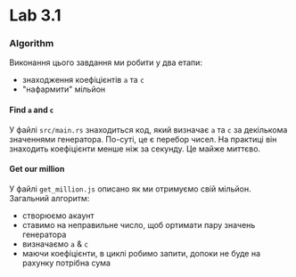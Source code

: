 # Lab 3.1

### Algorithm

Виконання цього завдання ми робити у два етапи:

* знаходження коефіцієнтів `a` та `c`
* "нафармити" мільйон

#### Find `a` and `c`

У файлі `src/main.rs` знаходиться код, який визначає `a` та `c` за декількома значеннями генератора. По-суті, це є перебор чисел. На практиці він знаходить коефіцієнти менше ніж за секунду. Це майже миттєво.

#### Get our million

У файлі `get_million.js` описано як ми отримуємо свій мільйон. Загальний алгоритм:

* створюємо акаунт
* ставимо на неправильне число, щоб ортимати пару значень генератора
* визначаємо `a` & `c`
* маючи коефіцієнти, в циклі робимо запити, допоки не буде на рахунку потрібна сума

